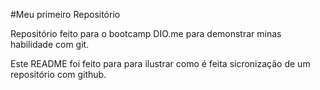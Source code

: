 
#Meu primeiro Repositório 

Repositório feito para o bootcamp DIO.me para demonstrar minas habilidade com git. 

Este README foi feito para para ilustrar como é feita sicronização de um repositório com github.



